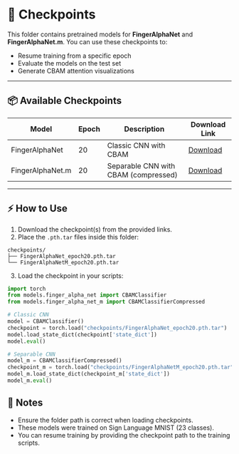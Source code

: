 # 🏁 Checkpoints

This folder contains pretrained models for **FingerAlphaNet** and **FingerAlphaNet.m**. You can use these checkpoints to:

- Resume training from a specific epoch  
- Evaluate the models on the test set  
- Generate CBAM attention visualizations  

---

## 📦 Available Checkpoints

| Model | Epoch | Description | Download Link |
|-------|-------|-------------|---------------|
| FingerAlphaNet | 20 | Classic CNN with CBAM | [Download](https://drive.google.com/your_classic_model_link) |
| FingerAlphaNet.m | 20 | Separable CNN with CBAM (compressed) | [Download](https://drive.google.com/your_separable_model_link) |

---

## ⚡ How to Use

1. Download the checkpoint(s) from the provided links.  
2. Place the `.pth.tar` files inside this folder:  

```text
checkpoints/
├── FingerAlphaNet_epoch20.pth.tar
└── FingerAlphaNetM_epoch20.pth.tar
```

3. Load the checkpoint in your scripts:

```python
import torch
from models.finger_alpha_net import CBAMClassifier
from models.finger_alpha_net_m import CBAMClassifierCompressed

# Classic CNN
model = CBAMClassifier()
checkpoint = torch.load("checkpoints/FingerAlphaNet_epoch20.pth.tar")
model.load_state_dict(checkpoint['state_dict'])
model.eval()

# Separable CNN
model_m = CBAMClassifierCompressed()
checkpoint_m = torch.load("checkpoints/FingerAlphaNetM_epoch20.pth.tar")
model_m.load_state_dict(checkpoint_m['state_dict'])
model_m.eval()
```

## 📝 Notes

* Ensure the folder path is correct when loading checkpoints.
* These models were trained on Sign Language MNIST (23 classes).
* You can resume training by providing the checkpoint path to the training scripts.
